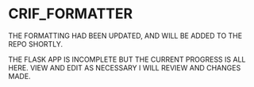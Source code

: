 # CRIF_FORMATTER

THE FORMATTING HAD BEEN UPDATED, AND WILL BE ADDED TO THE REPO SHORTLY.

THE FLASK APP IS INCOMPLETE BUT THE CURRENT PROGRESS IS ALL HERE. VIEW AND EDIT AS NECESSARY I WILL REVIEW AND CHANGES MADE.